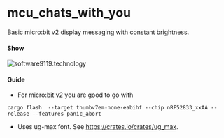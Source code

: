 # mcu_chats_with_you
Basic micro:bit v2 display messaging with constant brightness.

#### Show
![software9119.technology](https://github.com/bravequickcleverfibreyarn/mcu_chats_with_you/blob/main/pre/software9119.technology.gif)

#### Guide

- For micro:bit v2 you are good to go with

```console
cargo flash  --target thumbv7em-none-eabihf --chip nRF52833_xxAA --release --features panic_abort
```

- Uses ug-max font. See https://crates.io/crates/ug_max.
